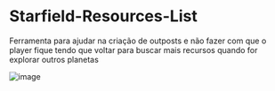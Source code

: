# Starfield-Resources-List
Ferramenta para ajudar na criação de outposts e não fazer com que o player fique tendo que voltar para buscar mais recursos quando for explorar outros planetas

![image](https://github.com/mario-akira/Starfield-Resources-List/assets/152718950/e9ce4654-15ba-425d-bec8-be2567bf34a1)
